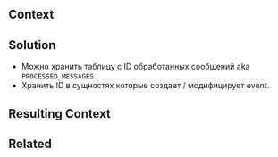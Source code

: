 ## Context

## Solution
* Можно хранить таблицу с ID обработанных сообщений aka ```PROCESSED_MESSAGES```
* Хранить ID в сущностях которые создает / модифицирует event.

## Resulting Context

## Related